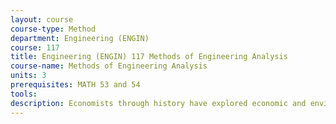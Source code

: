 ```yaml
---
layout: course 
course-type: Method
department: Engineering (ENGIN)
course: 117
title: Engineering (ENGIN) 117 Methods of Engineering Analysis
course-name: Methods of Engineering Analysis
units: 3
prerequisites: MATH 53 and 54
tools: 
description: Economists through history have explored economic and environmental interactions, physical limits to growth, what constitutes the good life, and how economic justice can be assured. Yet economists continue to use measures and models that simplify these issues and promote bad outcomes. Ecological economics responds to this tension between the desire for simplicity and the multiple perspectives needed to understand complexity in order to move toward sustainable, fulfilling, just economies.
---
```

